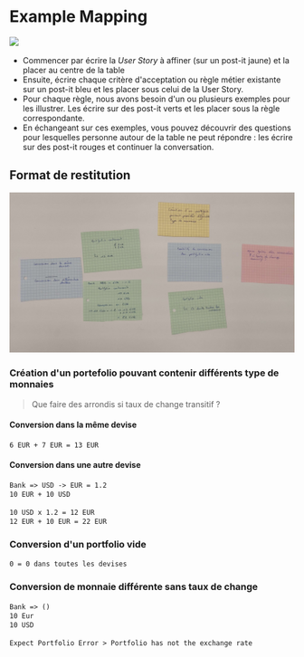 # Example Mapping

![](../img/example-mapping.png)

- Commencer par écrire la *User Story* à affiner (sur un post-it jaune) et la placer au centre de la table
- Ensuite, écrire chaque critère d'acceptation ou règle métier existante sur un post-it bleu et les placer sous celui de la User Story.
- Pour chaque règle, nous avons besoin d'un ou plusieurs exemples pour les illustrer. Les écrire sur des post-it verts et les placer sous la règle correspondante.
- En échangeant sur ces exemples, vous pouvez découvrir des questions pour lesquelles personne autour de la table ne peut répondre : les écrire sur des post-it rouges et continuer la conversation. 

## Format de restitution

![](../img/example_mapping.jpg)

### Création d'un portefolio pouvant contenir différents type de monnaies

> Que faire des arrondis si taux de change transitif ?
 
#### Conversion dans la même devise

```
6 EUR + 7 EUR = 13 EUR
```

#### Conversion dans une autre devise

```
Bank => USD -> EUR = 1.2
10 EUR + 10 USD

10 USD x 1.2 = 12 EUR
12 EUR + 10 EUR = 22 EUR
```

### Conversion d'un portfolio vide

```
0 = 0 dans toutes les devises
```

### Conversion de monnaie différente sans taux de change

```
Bank => ()
10 Eur
10 USD

Expect Portfolio Error > Portfolio has not the exchange rate
```
